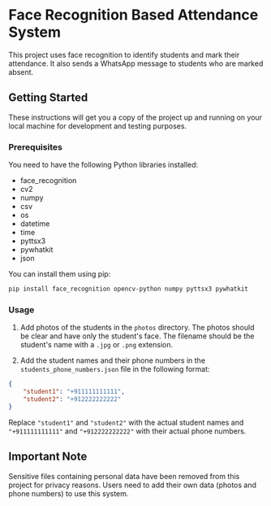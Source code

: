 # Face Recognition Based Attendance System

This project uses face recognition to identify students and mark their attendance. It also sends a WhatsApp message to students who are marked absent.

## Getting Started

These instructions will get you a copy of the project up and running on your local machine for development and testing purposes.

### Prerequisites

You need to have the following Python libraries installed:

- face_recognition
- cv2
- numpy
- csv
- os
- datetime
- time
- pyttsx3
- pywhatkit
- json

You can install them using pip:

```bash
pip install face_recognition opencv-python numpy pyttsx3 pywhatkit
```

### Usage

1. Add photos of the students in the `photos` directory. The photos should be clear and have only the student's face. The filename should be the student's name with a `.jpg` or `.png` extension.

2. Add the student names and their phone numbers in the `students_phone_numbers.json` file in the following format:

```json
{
    "student1": "+911111111111",
    "student2": "+912222222222"
}
```

Replace `"student1"` and `"student2"` with the actual student names and `"+911111111111"` and `"+912222222222"` with their actual phone numbers.

## Important Note

Sensitive files containing personal data have been removed from this project for privacy reasons. Users need to add their own data (photos and phone numbers) to use this system.


